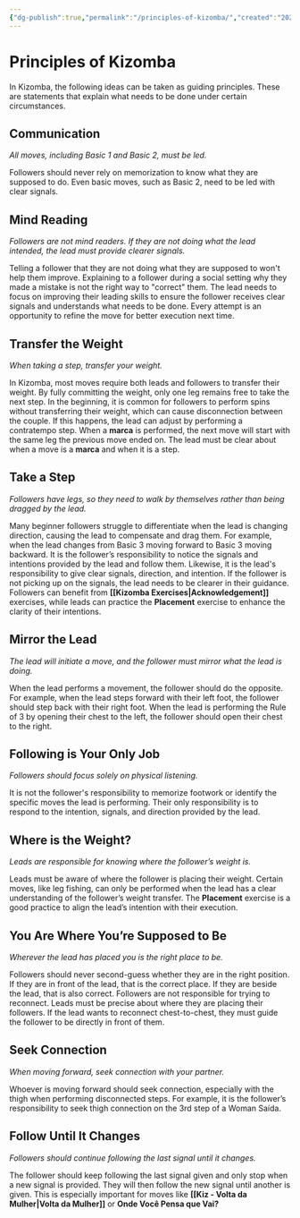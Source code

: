 ```yaml
---
{"dg-publish":true,"permalink":"/principles-of-kizomba/","created":"2024-10-16T08:49:05.029-04:00","updated":"2024-10-16T10:32:24.355-04:00"}
---
```



# Principles of Kizomba

In Kizomba, the following ideas can be taken as guiding principles. These are statements that explain what needs to be done under certain circumstances.

## Communication

*All moves, including Basic 1 and Basic 2, must be led.*

Followers should never rely on memorization to know what they are supposed to do. Even basic moves, such as Basic 2, need to be led with clear signals.

## Mind Reading

*Followers are not mind readers. If they are not doing what the lead intended, the lead must provide clearer signals.*

Telling a follower that they are not doing what they are supposed to won't help them improve. Explaining to a follower during a social setting why they made a mistake is not the right way to "correct" them. The lead needs to focus on improving their leading skills to ensure the follower receives clear signals and understands what needs to be done. Every attempt is an opportunity to refine the move for better execution next time.

## Transfer the Weight

*When taking a step, transfer your weight.*

In Kizomba, most moves require both leads and followers to transfer their weight. By fully committing the weight, only one leg remains free to take the next step. In the beginning, it is common for followers to perform spins without transferring their weight, which can cause disconnection between the couple. If this happens, the lead can adjust by performing a contratempo step. When a **marca** is performed, the next move will start with the same leg the previous move ended on. The lead must be clear about when a move is a **marca** and when it is a step.

## Take a Step

*Followers have legs, so they need to walk by themselves rather than being dragged by the lead.*

Many beginner followers struggle to differentiate when the lead is changing direction, causing the lead to compensate and drag them. For example, when the lead changes from Basic 3 moving forward to Basic 3 moving backward. It is the follower’s responsibility to notice the signals and intentions provided by the lead and follow them. Likewise, it is the lead's responsibility to give clear signals, direction, and intention. If the follower is not picking up on the signals, the lead needs to be clearer in their guidance. Followers can benefit from **[[Kizomba Exercises\|Acknowledgement]]** exercises, while leads can practice the **Placement** exercise to enhance the clarity of their intentions.

## Mirror the Lead

*The lead will initiate a move, and the follower must mirror what the lead is doing.*

When the lead performs a movement, the follower should do the opposite. For example, when the lead steps forward with their left foot, the follower should step back with their right foot. When the lead is performing the Rule of 3 by opening their chest to the left, the follower should open their chest to the right.

## Following is Your Only Job

*Followers should focus solely on physical listening.*

It is not the follower's responsibility to memorize footwork or identify the specific moves the lead is performing. Their only responsibility is to respond to the intention, signals, and direction provided by the lead.

## Where is the Weight?

*Leads are responsible for knowing where the follower’s weight is.*

Leads must be aware of where the follower is placing their weight. Certain moves, like leg fishing, can only be performed when the lead has a clear understanding of the follower’s weight transfer. The **Placement** exercise is a good practice to align the lead’s intention with their execution.

## You Are Where You’re Supposed to Be

*Wherever the lead has placed you is the right place to be.*

Followers should never second-guess whether they are in the right position. If they are in front of the lead, that is the correct place. If they are beside the lead, that is also correct. Followers are not responsible for trying to reconnect. Leads must be precise about where they are placing their followers. If the lead wants to reconnect chest-to-chest, they must guide the follower to be directly in front of them.

## Seek Connection

*When moving forward, seek connection with your partner.*

Whoever is moving forward should seek connection, especially with the thigh when performing disconnected steps. For example, it is the follower’s responsibility to seek thigh connection on the 3rd step of a Woman Saída.

## Follow Until It Changes

*Followers should continue following the last signal until it changes.*

The follower should keep following the last signal given and only stop when a new signal is provided. They will then follow the new signal until another is given. This is especially important for moves like **[[Kiz - Volta da Mulher\|Volta da Mulher]]** or **Onde Você Pensa que Vai?**
